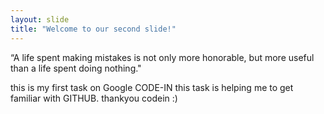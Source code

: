 ```yaml
---
layout: slide
title: "Welcome to our second slide!"
---
```

“A life spent making mistakes is not only more honorable, but more useful than a life spent doing nothing."

this is my first task on Google CODE-IN 
this task is helping me to get familiar with GITHUB.
thankyou codein :)
